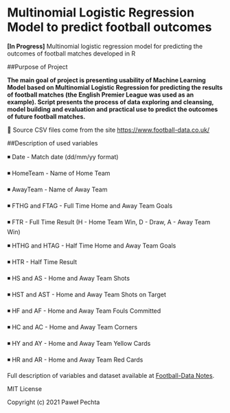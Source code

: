 # Multinomial Logistic Regression Model to predict football outcomes
**[In Progress]** Multinomial logistic regression model for predicting the outcomes of football matches developed in R

##Purpose of Project

**The main goal of project is presenting usability of Machine Learning Model based on Multinomial Logistic Regression for predicting the results of football matches (the English Premier League was used as an example). Script presents the process of data exploring and cleansing, model building and evaluation and practical use to predict the outcomes of future football matches.**

🔸 Source CSV files come from the site https://www.football-data.co.uk/

##Description of used variables

◾ Date - Match date (dd/mm/yy format)

◾ HomeTeam - Name of Home Team

◾ AwayTeam - Name of Away Team

◾ FTHG and FTAG - Full Time Home and Away Team Goals

◾ FTR - Full Time Result (H - Home Team Win, D - Draw, A - Away Team Win)

◾ HTHG and HTAG - Half Time Home and Away Team Goals

◾ HTR - Half Time Result

◾ HS and AS - Home and Away Team Shots

◾ HST and AST - Home and Away Team Shots on Target

◾ HF and AF - Home and Away Team Fouls Committed

◾ HC and AC - Home and Away Team Corners

◾ HY and AY - Home and Away Team Yellow Cards

◾ HR and AR - Home and Away Team Red Cards

Full description of variables and dataset available at [Football-Data Notes](https://www.football-data.co.uk/notes.txt).


MIT License

Copyright (c) 2021 Paweł Pechta

